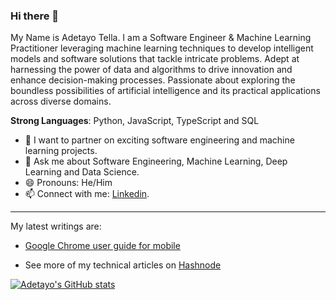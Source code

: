 ### Hi there 👋

My Name is Adetayo Tella. I am a Software Engineer & Machine Learning Practitioner leveraging machine learning techniques to develop intelligent models and software solutions that tackle intricate problems. Adept at harnessing the power of data and algorithms to drive innovation and enhance decision-making processes. Passionate about exploring the boundless possibilities of artificial intelligence and its practical applications across diverse domains.

**Strong Languages**: Python, JavaScript, TypeScript and SQL
  
- 👯 I want to partner on exciting software engineering and machine learning projects.
- 💬 Ask me about Software Engineering, Machine Learning, Deep Learning and Data Science.
- 😄 Pronouns: He/Him
- 📫 Connect with me: [Linkedin](https://www.linkedin.com/in/adetayotella).

--------------


My latest writings are:
 * [Google Chrome user guide for mobile](https://adetayotella.hashnode.dev/google-chrome-user-guide-for-mobile)
 
- See more of my technical articles on [Hashnode](https://adetayotella.hashnode.dev/)

[![Adetayo's GitHub stats](https://github-readme-stats.vercel.app/api?username=detayotella)](https://github.com/detayotella)
